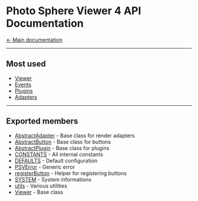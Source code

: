 # Photo Sphere Viewer 4 API Documentation

[← Main documentation](..)

---

## Most used

- [Viewer](PSV.Viewer.html)
- [Events](PSV.html#.event:autorotate)
- [Plugins](PSV.plugins.html)
- [Adapters](PSV.adapters.html)

---

## Exported members

- [AbstractAdapter](PSV.adapters.AbstractAdapter.html) - Base class for render adapters
- [AbstractButton](PSV.buttons.AbstractButton.html) - Base class for buttons
- [AbstractPlugin](PSV.plugins.AbstractPlugin.html) - Base class for plugins
- [CONSTANTS](PSV.constants.html) - All internal constants
- [DEFAULTS](PSV.html#.DEFAULTS) - Default configuration
- [PSVError](PSV.PSVError.html) - Generic error
- [registerButton](PSV.html#.registerButton) - Helper for registering buttons
- [SYSTEM](PSV.html#.SYSTEM) - System informations
- [utils](PSV.utils.html) - Various utilities
- [Viewer](PSV.Viewer.html) - Base class

